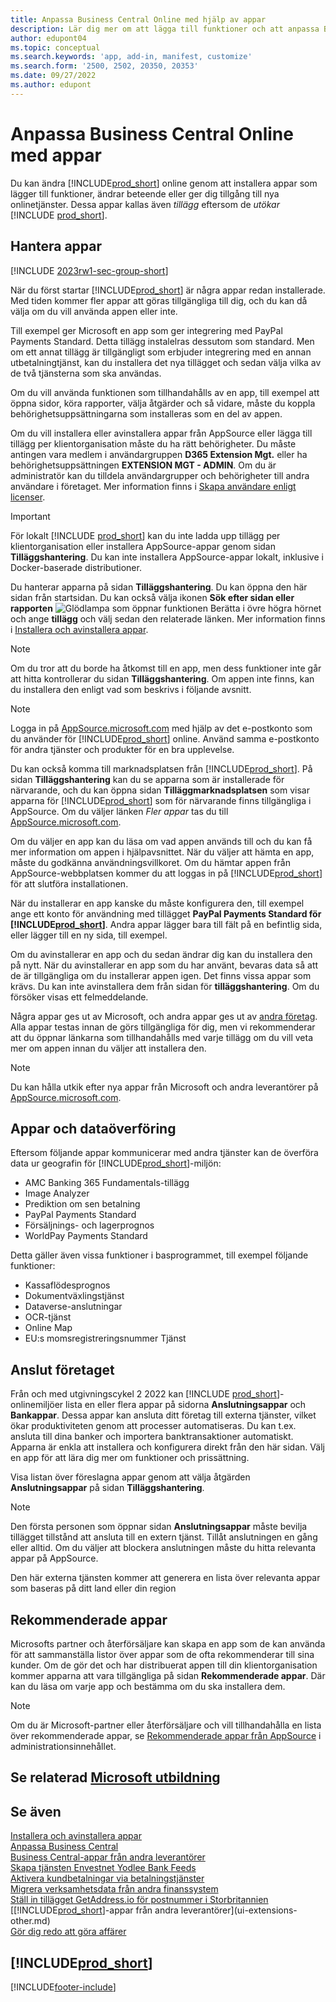```yaml
---
title: Anpassa Business Central Online med hjälp av appar
description: Lär dig mer om att lägga till funktioner och att anpassa Business Central genom att installera appar i den här artikeln.
author: edupont04
ms.topic: conceptual
ms.search.keywords: 'app, add-in, manifest, customize'
ms.search.form: '2500, 2502, 20350, 20353'
ms.date: 09/27/2022
ms.author: edupont
---
```

# <a name="customizing-business-central-online-with-apps"></a>Anpassa Business Central Online med appar

Du kan ändra [!INCLUDE[prod_short](includes/prod_short.md)] online genom att installera appar som lägger till funktioner, ändrar beteende eller ger dig tillgång till nya onlinetjänster. Dessa appar kallas även *tillägg* eftersom de *utökar* [!INCLUDE [prod_short](includes/prod_short.md)].

## <a name="manage-apps"></a>Hantera appar

[!INCLUDE [2023rw1-sec-group-short](includes/2023rw1-sec-group-short.md)]

När du först startar [!INCLUDE[prod_short](includes/prod_short.md)] är några appar redan installerade. Med tiden kommer fler appar att göras tillgängliga till dig, och du kan då välja om du vill använda appen eller inte.

Till exempel ger Microsoft en app som ger integrering med PayPal Payments Standard. Detta tillägg instalelras dessutom som standard. Men om ett annat tillägg är tillgängligt som erbjuder integrering med en annan utbetalningtjänst, kan du installera det nya tillägget och sedan välja vilka av de två tjänsterna som ska användas.  

Om du vill använda funktionen som tillhandahålls av en app, till exempel att öppna sidor, köra rapporter, välja åtgärder och så vidare, måste du koppla behörighetsuppsättningarna som installeras som en del av appen.

Om du vill installera eller avinstallera appar från AppSource eller lägga till tillägg per klientorganisation måste du ha rätt behörigheter. Du måste antingen vara medlem i användargruppen **D365 Extension Mgt.** eller ha behörighetsuppsättningen **EXTENSION MGT - ADMIN**. Om du är administratör kan du tilldela användargrupper och behörigheter till andra användare i företaget. Mer information finns i [Skapa användare enligt licenser](ui-how-users-permissions.md).  

> [!IMPORTANT]  
> För lokalt [!INCLUDE [prod_short](includes/prod_short.md)] kan du inte ladda upp tillägg per klientorganisation eller installera AppSource-appar genom sidan **Tilläggshantering**. Du kan inte installera AppSource-appar lokalt, inklusive i Docker-baserade distributioner.

Du hanterar apparna på sidan **Tilläggshantering**. Du kan öppna den här sidan från startsidan. Du kan också välja ikonen **Sök efter sidan eller rapporten** ![Glödlampa som öppnar funktionen Berätta](media/ui-search/search_small.png "Berätta vad du vill göra") i övre högra hörnet och ange **tillägg** och välj sedan den relaterade länken. Mer information finns i [Installera och avinstallera appar](ui-extensions-install-uninstall.md).

> [!NOTE]  
> Om du tror att du borde ha åtkomst till en app, men dess funktioner inte går att hitta kontrollerar du sidan **Tilläggshantering**. Om appen inte finns, kan du installera den enligt vad som beskrivs i följande avsnitt.  

> [!NOTE]  
> Logga in på [AppSource.microsoft.com](https://appsource.microsoft.com/) med hjälp av det e-postkonto som du använder för [!INCLUDE[prod_short](includes/prod_short.md)] online. Använd samma e-postkonto för andra tjänster och produkter för en bra upplevelse.  

Du kan också komma till marknadsplatsen från [!INCLUDE[prod_short](includes/prod_short.md)]. På sidan **Tilläggshantering** kan du se apparna som är installerade för närvarande, och du kan öppna sidan **Tilläggmarknadsplatsen** som visar apparna för [!INCLUDE[prod_short](includes/prod_short.md)] som för närvarande finns tillgängliga i AppSource. Om du väljer länken *Fler appar* tas du till [AppSource.microsoft.com](https://appsource.microsoft.com/marketplace/apps?product=dynamics-365%3Bdynamics-365-business-central&page=1).  

Om du väljer en app kan du läsa om vad appen används till och du kan få mer information om appen i hjälpavsnittet. När du väljer att hämta en app, måste du godkänna användningsvillkoret. Om du hämtar appen från AppSource-webbplatsen kommer du att loggas in på [!INCLUDE[prod_short](includes/prod_short.md)] för att slutföra installationen.  

När du installerar en app kanske du måste konfigurera den, till exempel ange ett konto för användning med tillägget **PayPal Payments Standard för [!INCLUDE[prod_short](includes/prod_short.md)]**.
Andra appar lägger bara till fält på en befintlig sida, eller lägger till en ny sida, till exempel.   

Om du avinstallerar en app och du sedan ändrar dig kan du installera den på nytt. När du avinstallerar en app som du har använt, bevaras data så att de är tillgängliga om du installerar appen igen. Det finns vissa appar som krävs. Du kan inte avinstallera dem från sidan för **tilläggshantering**. Om du försöker visas ett felmeddelande.  

Några appar ges ut av Microsoft, och andra appar ges ut av [andra företag](ui-extensions-other.md). Alla appar testas innan de görs tillgängliga för dig, men vi rekommenderar att du öppnar länkarna som tillhandahålls med varje tillägg om du vill veta mer om appen innan du väljer att installera den.  

> [!NOTE]  
> Du kan hålla utkik efter nya appar från Microsoft och andra leverantörer på [AppSource.microsoft.com](https://appsource.microsoft.com/marketplace/apps?product=dynamics-365%3Bdynamics-365-business-central&page=1).

## <a name="apps-and-data-transfer"></a>Appar och dataöverföring

Eftersom följande appar kommunicerar med andra tjänster kan de överföra data ur geografin för [!INCLUDE[prod_short](includes/prod_short.md)]-miljön:

* AMC Banking 365 Fundamentals-tillägg
* Image Analyzer
* Prediktion om sen betalning
* PayPal Payments Standard
* Försäljnings- och lagerprognos
* WorldPay Payments Standard

Detta gäller även vissa funktioner i basprogrammet, till exempel följande funktioner:

* Kassaflödesprognos
* Dokumentväxlingstjänst
* Dataverse-anslutningar
* OCR-tjänst
* Online Map
* EU:s momsregistreringsnummer Tjänst

## <a name="connect-your-business"></a>Anslut företaget

Från och med utgivningscykel 2 2022 kan [!INCLUDE [prod_short](includes/prod_short.md)]-onlinemiljöer lista en eller flera appar på sidorna **Anslutningsappar** och **Bankappar**. Dessa appar kan ansluta ditt företag till externa tjänster, vilket ökar produktiviteten genom att processer automatiseras. Du kan t.ex. ansluta till dina banker och importera banktransaktioner automatiskt. Apparna är enkla att installera och konfigurera direkt från den här sidan. Välj en app för att lära dig mer om funktioner och prissättning.  

Visa listan över föreslagna appar genom att välja åtgärden **Anslutningsappar** på sidan **Tilläggshantering**.  

> [!NOTE]
> Den första personen som öppnar sidan **Anslutningsappar** måste bevilja tillägget tillstånd att ansluta till en extern tjänst. Tillåt anslutningen en gång eller alltid. Om du väljer att blockera anslutningen måste du hitta relevanta appar på AppSource.

Den här externa tjänsten kommer att generera en lista över relevanta appar som baseras på ditt land eller din region

## <a name="recommended-apps"></a>Rekommenderade appar

Microsofts partner och återförsäljare kan skapa en app som de kan använda för att sammanställa listor över appar som de ofta rekommenderar till sina kunder. Om de gör det och har distribuerat appen till din klientorganisation kommer apparna att vara tillgängliga på sidan **Rekommenderade appar**. Där kan du läsa om varje app och bestämma om du ska installera dem.

> [!NOTE]
> Om du är Microsoft-partner eller återförsäljare och vill tillhandahålla en lista över rekommenderade appar, se [Rekommenderade appar från AppSource](/dynamics365/business-central/dev-itpro/administration/recommend-apps) i administrationsinnehållet.

## <a name="see-related-microsoft-training"></a>Se relaterad [Microsoft utbildning](/training/modules/customize-dynamics-365-business-central/)

## <a name="see-also"></a>Se även

[Installera och avinstallera appar](ui-extensions-install-uninstall.md)  
[Anpassa Business Central](ui-customizing-overview.md)  
[Business Central-appar från andra leverantörer](ui-extensions-other.md)  
[Skapa tjänsten Envestnet Yodlee Bank Feeds](bank-how-setup-bank-statement-service.md)  
[Aktivera kundbetalningar via betalningstjänster](sales-how-enable-payment-service-extensions.md)  
[Migrera verksamhetsdata från andra finanssystem](across-import-data-configuration-packages.md)  
[Ställ in tillägget GetAddress.io för postnummer i Storbritannien](LocalFunctionality/UnitedKingdom/uk-setup-postal-code-service.md)  
[[!INCLUDE[prod_short](includes/prod_short.md)]-appar från andra leverantörer](ui-extensions-other.md)  
[Gör dig redo att göra affärer](ui-get-ready-business.md)  

## [!INCLUDE[prod_short](includes/free_trial_md.md)]  


[!INCLUDE[footer-include](includes/footer-banner.md)]
